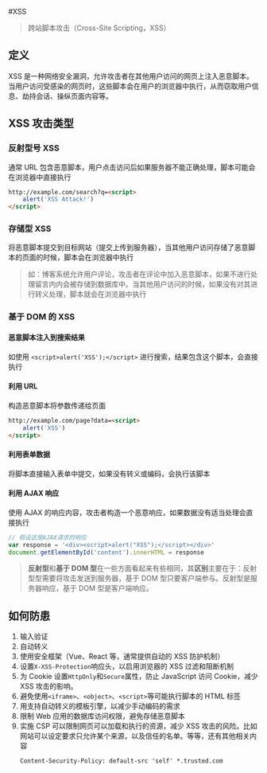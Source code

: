 #XSS

> 跨站脚本攻击（Cross-Site Scripting，XSS）

## 定义

XSS 是一种网络安全漏洞，允许攻击者在其他用户访问的网页上注入恶意脚本。当用户访问受感染的网页时，这些脚本会在用户的浏览器中执行，从而窃取用户信息、劫持会话、操纵页面内容等。

## XSS 攻击类型

### 反射型号 XSS

通常 URL 包含恶意脚本，用户点击访问后如果服务器不能正确处理，脚本可能会在浏览器中直接执行

```html
http://example.com/search?q=<script>
    alert('XSS Attack!')
</script>
```

### 存储型 XSS

将恶意脚本提交到目标网站（提交上传到服务器），当其他用户访问存储了恶意脚本的页面的时候，脚本会在浏览器中执行

> 如：博客系统允许用户评论，攻击者在评论中加入恶意脚本，如果不进行处理留言内内会被存储到数据库中。当其他用户访问的时候，如果没有对其进行转义处理，脚本就会在浏览器中执行

### 基于 DOM 的 XSS

#### 恶意脚本注入到搜索结果

如使用 `<script>alert('XSS');</script>` 进行搜索，结果包含这个脚本，会直接执行

#### 利用 URL

构造恶意脚本将参数传递给页面

```html
http://example.com/page?data=<script>
    alert('XSS')
</script>
```

#### 利用表单数据

将脚本直接输入表单中提交，如果没有转义或编码，会执行该脚本

#### 利用 AJAX 响应

使用 AJAX 的响应内容，攻击者构造一个恶意响应，如果数据没有适当处理会直接执行

```javascript
// 假设这是AJAX请求的响应
var response = '<div><script>alert("XSS");</script></div>'
document.getElementById('content').innerHTML = response
```

> **反射型**和**基于 DOM 型**在一些方面看起来有些相同，其**区别**主要在于：反射型型需要将攻击发送到服务器，基于 DOM 型只要客户端参与。反射型是服务器响应，基于 DOM 型是客户端响应。

## 如何防患

1. 输入验证
2. 自动转义
3. 使用安全框架（Vue、React 等，通常提供自动的 XSS 防护机制）
4. 设置`X-XSS-Protection`响应头，以启用浏览器的 XSS 过滤和阻断机制
5. 为 Cookie 设置`HttpOnly`和`Secure`属性，防止 JavaScript 访问 Cookie，减少 XSS 攻击的影响。
6. 避免使用`<iframe>`、`<object>`、`<script>`等可能执行脚本的 HTML 标签
7. 用支持自动转义的模板引擎，以减少手动编码的需求
8. 限制 Web 应用的数据库访问权限，避免存储恶意脚本
9. 实施 CSP 可以限制网页可以加载和执行的资源，减少 XSS 攻击的风险。比如网站可以设定要求只允许某个来源，以及信任的名单。等等，还有其他相关内容
    ```http
    Content-Security-Policy: default-src 'self' *.trusted.com
    ```
